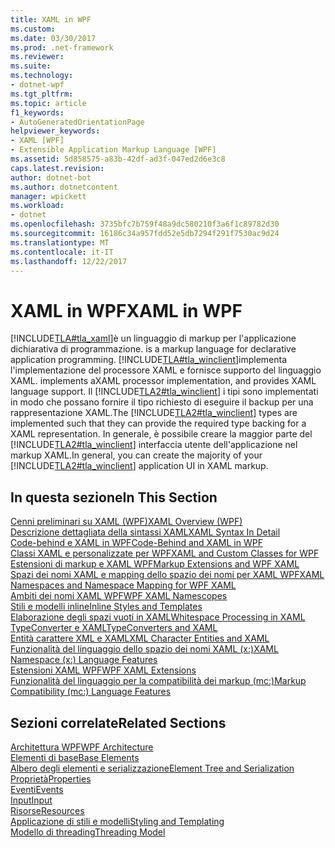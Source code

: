 ```yaml
---
title: XAML in WPF
ms.custom: 
ms.date: 03/30/2017
ms.prod: .net-framework
ms.reviewer: 
ms.suite: 
ms.technology:
- dotnet-wpf
ms.tgt_pltfrm: 
ms.topic: article
f1_keywords:
- AutoGeneratedOrientationPage
helpviewer_keywords:
- XAML [WPF]
- Extensible Application Markup Language [WPF]
ms.assetid: 5d858575-a83b-42df-ad3f-047ed2d6e3c8
caps.latest.revision: 
author: dotnet-bot
ms.author: dotnetcontent
manager: wpickett
ms.workload:
- dotnet
ms.openlocfilehash: 3735bfc7b759f48a9dc580210f3a6f1c89782d30
ms.sourcegitcommit: 16186c34a957fdd52e5db7294f291f7530ac9d24
ms.translationtype: MT
ms.contentlocale: it-IT
ms.lasthandoff: 12/22/2017
---
```

# <a name="xaml-in-wpf"></a><span data-ttu-id="1ed92-102">XAML in WPF</span><span class="sxs-lookup"><span data-stu-id="1ed92-102">XAML in WPF</span></span>
[!INCLUDE[TLA#tla_xaml](../../../../includes/tlasharptla-xaml-md.md)]<span data-ttu-id="1ed92-103">è un linguaggio di markup per l'applicazione dichiarativa di programmazione.</span><span class="sxs-lookup"><span data-stu-id="1ed92-103"> is a markup language for declarative application programming.</span></span> [!INCLUDE[TLA#tla_winclient](../../../../includes/tlasharptla-winclient-md.md)]<span data-ttu-id="1ed92-104">implementa l'implementazione del processore XAML e fornisce supporto del linguaggio XAML.</span><span class="sxs-lookup"><span data-stu-id="1ed92-104"> implements aXAML processor implementation, and provides XAML language support.</span></span> <span data-ttu-id="1ed92-105">Il [!INCLUDE[TLA2#tla_winclient](../../../../includes/tla2sharptla-winclient-md.md)] i tipi sono implementati in modo che possano fornire il tipo richiesto di eseguire il backup per una rappresentazione XAML.</span><span class="sxs-lookup"><span data-stu-id="1ed92-105">The [!INCLUDE[TLA2#tla_winclient](../../../../includes/tla2sharptla-winclient-md.md)] types are implemented such that they can provide the required type backing for a XAML representation.</span></span> <span data-ttu-id="1ed92-106">In generale, è possibile creare la maggior parte del [!INCLUDE[TLA2#tla_winclient](../../../../includes/tla2sharptla-winclient-md.md)] interfaccia utente dell'applicazione nel markup XAML.</span><span class="sxs-lookup"><span data-stu-id="1ed92-106">In general, you can create the majority of your [!INCLUDE[TLA2#tla_winclient](../../../../includes/tla2sharptla-winclient-md.md)] application UI in XAML markup.</span></span>  
  
## <a name="in-this-section"></a><span data-ttu-id="1ed92-107">In questa sezione</span><span class="sxs-lookup"><span data-stu-id="1ed92-107">In This Section</span></span>  
 [<span data-ttu-id="1ed92-108">Cenni preliminari su XAML (WPF)</span><span class="sxs-lookup"><span data-stu-id="1ed92-108">XAML Overview (WPF)</span></span>](../../../../docs/framework/wpf/advanced/xaml-overview-wpf.md)  
 [<span data-ttu-id="1ed92-109">Descrizione dettagliata della sintassi XAML</span><span class="sxs-lookup"><span data-stu-id="1ed92-109">XAML Syntax In Detail</span></span>](../../../../docs/framework/wpf/advanced/xaml-syntax-in-detail.md)  
 [<span data-ttu-id="1ed92-110">Code-behind e XAML in WPF</span><span class="sxs-lookup"><span data-stu-id="1ed92-110">Code-Behind and XAML in WPF</span></span>](../../../../docs/framework/wpf/advanced/code-behind-and-xaml-in-wpf.md)  
 [<span data-ttu-id="1ed92-111">Classi XAML e personalizzate per WPF</span><span class="sxs-lookup"><span data-stu-id="1ed92-111">XAML and Custom Classes for WPF</span></span>](../../../../docs/framework/wpf/advanced/xaml-and-custom-classes-for-wpf.md)  
 [<span data-ttu-id="1ed92-112">Estensioni di markup e XAML WPF</span><span class="sxs-lookup"><span data-stu-id="1ed92-112">Markup Extensions and WPF XAML</span></span>](../../../../docs/framework/wpf/advanced/markup-extensions-and-wpf-xaml.md)  
 [<span data-ttu-id="1ed92-113">Spazi dei nomi XAML e mapping dello spazio dei nomi per XAML WPF</span><span class="sxs-lookup"><span data-stu-id="1ed92-113">XAML Namespaces and Namespace Mapping for WPF XAML</span></span>](../../../../docs/framework/wpf/advanced/xaml-namespaces-and-namespace-mapping-for-wpf-xaml.md)  
 [<span data-ttu-id="1ed92-114">Ambiti dei nomi XAML WPF</span><span class="sxs-lookup"><span data-stu-id="1ed92-114">WPF XAML Namescopes</span></span>](../../../../docs/framework/wpf/advanced/wpf-xaml-namescopes.md)  
 [<span data-ttu-id="1ed92-115">Stili e modelli inline</span><span class="sxs-lookup"><span data-stu-id="1ed92-115">Inline Styles and Templates</span></span>](../../../../docs/framework/wpf/advanced/inline-styles-and-templates.md)  
 [<span data-ttu-id="1ed92-116">Elaborazione degli spazi vuoti in XAML</span><span class="sxs-lookup"><span data-stu-id="1ed92-116">Whitespace Processing in XAML</span></span>](../../../../docs/framework/xaml-services/whitespace-processing-in-xaml.md)  
 [<span data-ttu-id="1ed92-117">TypeConverter e XAML</span><span class="sxs-lookup"><span data-stu-id="1ed92-117">TypeConverters and XAML</span></span>](../../../../docs/framework/wpf/advanced/typeconverters-and-xaml.md)  
 [<span data-ttu-id="1ed92-118">Entità carattere XML e XAML</span><span class="sxs-lookup"><span data-stu-id="1ed92-118">XML Character Entities and XAML</span></span>](../../../../docs/framework/xaml-services/xml-character-entities-and-xaml.md)  
 [<span data-ttu-id="1ed92-119">Funzionalità del linguaggio dello spazio dei nomi XAML (x:)</span><span class="sxs-lookup"><span data-stu-id="1ed92-119">XAML Namespace (x:) Language Features</span></span>](../../../../docs/framework/xaml-services/xaml-namespace-x-language-features.md)  
 [<span data-ttu-id="1ed92-120">Estensioni XAML WPF</span><span class="sxs-lookup"><span data-stu-id="1ed92-120">WPF XAML Extensions</span></span>](../../../../docs/framework/wpf/advanced/wpf-xaml-extensions.md)  
 [<span data-ttu-id="1ed92-121">Funzionalità del linguaggio per la compatibilità dei markup (mc:)</span><span class="sxs-lookup"><span data-stu-id="1ed92-121">Markup Compatibility (mc:) Language Features</span></span>](../../../../docs/framework/wpf/advanced/markup-compatibility-mc-language-features.md)  
  
## <a name="related-sections"></a><span data-ttu-id="1ed92-122">Sezioni correlate</span><span class="sxs-lookup"><span data-stu-id="1ed92-122">Related Sections</span></span>  
 [<span data-ttu-id="1ed92-123">Architettura WPF</span><span class="sxs-lookup"><span data-stu-id="1ed92-123">WPF Architecture</span></span>](../../../../docs/framework/wpf/advanced/wpf-architecture.md)  
  [<span data-ttu-id="1ed92-124">Elementi di base</span><span class="sxs-lookup"><span data-stu-id="1ed92-124">Base Elements</span></span>](../../../../docs/framework/wpf/advanced/base-elements.md)  
  [<span data-ttu-id="1ed92-125">Albero degli elementi e serializzazione</span><span class="sxs-lookup"><span data-stu-id="1ed92-125">Element Tree and Serialization</span></span>](../../../../docs/framework/wpf/advanced/element-tree-and-serialization.md)  
  [<span data-ttu-id="1ed92-126">Proprietà</span><span class="sxs-lookup"><span data-stu-id="1ed92-126">Properties</span></span>](../../../../docs/framework/wpf/advanced/properties-wpf.md)  
  [<span data-ttu-id="1ed92-127">Eventi</span><span class="sxs-lookup"><span data-stu-id="1ed92-127">Events</span></span>](../../../../docs/framework/wpf/advanced/events-wpf.md)  
  [<span data-ttu-id="1ed92-128">Input</span><span class="sxs-lookup"><span data-stu-id="1ed92-128">Input</span></span>](../../../../docs/framework/wpf/advanced/input-wpf.md)  
  [<span data-ttu-id="1ed92-129">Risorse</span><span class="sxs-lookup"><span data-stu-id="1ed92-129">Resources</span></span>](../../../../docs/framework/wpf/advanced/resources-wpf.md)  
  [<span data-ttu-id="1ed92-130">Applicazione di stili e modelli</span><span class="sxs-lookup"><span data-stu-id="1ed92-130">Styling and Templating</span></span>](../../../../docs/framework/wpf/controls/styling-and-templating.md)  
  [<span data-ttu-id="1ed92-131">Modello di threading</span><span class="sxs-lookup"><span data-stu-id="1ed92-131">Threading Model</span></span>](../../../../docs/framework/wpf/advanced/threading-model.md)
